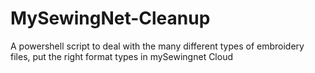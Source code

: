 # MySewingNet-Cleanup
A powershell script to deal with the many different types of embroidery files, put the right format types in mySewingnet Cloud
